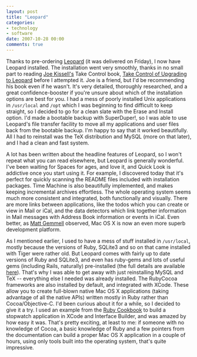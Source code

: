 ```yaml
---
layout: post
title: "Leopard"
categories:
- technology
- software
date: 2007-10-28 00:00
comments: true
---
```


<p>Thanks to pre-ordering <a href="http://www.apple.com/macosx/">Leopard</a> (it was delivered on Friday), I now have Leopard installed. The installation went very smoothly, thanks in no small part to reading <a href="http://alt.cc/jk/">Joe Kissell's</a> Take Control book, <a href="http://www.takecontrolbooks.com/leopard-upgrading.html">Take Control of Upgrading to Leopard</a> before I attempted it. Joe is a friend, but I'd be recommending his book even if he wasn't. It's very detailed, thoroughly researched, and a great confidence-booster if you're unsure about which of the installation options are best for you. I had a mess of poorly installed Unix applications in <code>/usr/local</code> and <code>/opt</code> which I was beginning to find difficult to keep straight, so I decided to go for a clean slate with the Erase and Install option. I'd made a bootable backup with SuperDuper!, so I was able to use Leopard's file transfer facility to move all my applications and user files back from the bootable backup. I'm happy to say that it worked beautifully. All I had to reinstall was the TeX distribution and MySQL (more on that later), and I had a clean and fast system.</p>

<p>A lot has been written about the headline features of Leopard, so I won't repeat what you can read elsewhere, but Leopard is generally wonderful. I've been waiting for Spaces for ages, and love it, and Quick Look is addictive once you start using it. For example, I discovered today that it's perfect for quickly scanning the README files included with installation packages. Time Machine is also beautifully implemented, and makes keeping incremental archives effortless. The whole operating system seems much more consistent and integrated, both functionally and visually. There are more links between applications, like the todos which you can create or view in Mail or iCal, and the data detectors which link together information in Mail messages with Address Book information or events in iCal. Even better, as <a href="http://mattgemmell.com/2007/10/27/mac-os-x-105-leopard">Matt Gemmell</a> observed, Mac OS X is now an even more superb development platform.</p>

<p>As I mentioned earlier, I used to have a mess of stuff installed in <code>/usr/local</code>, mostly because the versions of Ruby, SQLite3 and so on that came installed with Tiger were rather old. But Leopard comes with fairly up to date versions of Ruby and SQLite3, and even has ruby-gems and lots of useful gems (including Rails, naturally) pre-installed (the full details are available <a href="http://trac.macosforge.org/projects/ruby/wiki/WhatsNewInLeopard">here</a>). That's why I was able to get away with just reinstalling MySQL and TeX -- everything else I needed was already installed. The RubyCocoa frameworks are also installed by default, and integrated with XCode. These allow you to create full-blown native Mac OS X applications (taking advantage of all the native APIs) written mostly in Ruby rather than Cocoa/Objective-C. I'd been curious about it for a while, so I decided to give it a try. I used an example from the <a href="http://www.oreilly.com/catalog/rubyckbk/index.html">Ruby Cookbook</a> to build a stopwatch application in XCode and Interface Builder, and was amazed by how easy it was. That's pretty exciting, at least to me: if someone with no knowledge of Cocoa, a basic knowledge of Ruby and a few pointers from the documentation can build a proper Mac OS X application in a couple of hours, using only tools built into the operating system, that's quite impressive.</p>



